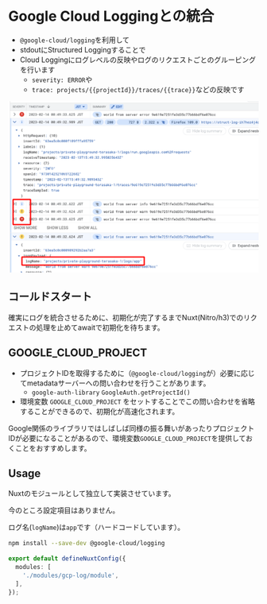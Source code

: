 # Google Cloud Loggingとの統合
- `@google-cloud/logging`を利用して
- stdoutにStructured Loggingすることで
- Cloud Loggingにログレベルの反映やログのリクエストごとのグルーピングを行います
  - `severity: ERROR`や
  - `trace: projects/{{projectId}}/traces/{{trace}}`などの反映です

<img src="./docs/gcp-log.png" width="600" />

## コールドスタート
確実にログを統合させるために、初期化が完了するまでNuxt(Nitro/h3)でのリクエストの処理を止めてawaitで初期化を待ちます。

## GOOGLE_CLOUD_PROJECT
- プロジェクトIDを取得するために（`@google-cloud/logging`が）必要に応じてmetadataサーバーへの問い合わせを行うことがあります。
  - `google-auth-library` `GoogleAuth.getProjectId()`
- 環境変数 `GOOGLE_CLOUD_PROJECT` をセットすることでこの問い合わせを省略することができるので、初期化が高速化されます。

Google関係のライブラリではしばしば同様の振る舞いがあったりプロジェクトIDが必要になることがあるので、環境変数`GOOGLE_CLOUD_PROJECT`を提供しておくことをおすすめします。


## Usage
Nuxtのモジュールとして独立して実装させています。

今のところ設定項目はありません。

ログ名(`logName`)は`app`です（ハードコードしています）。

```bash
npm install --save-dev @google-cloud/logging
```

```typescript
export default defineNuxtConfig({
  modules: [
    './modules/gcp-log/module',
  ],
});
```
